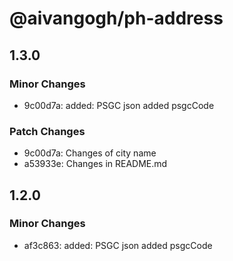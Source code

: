 # @aivangogh/ph-address

## 1.3.0

### Minor Changes

- 9c00d7a: added: PSGC json added psgcCode

### Patch Changes

- 9c00d7a: Changes of city name
- a53933e: Changes in README.md

## 1.2.0

### Minor Changes

- af3c863: added: PSGC json added psgcCode
